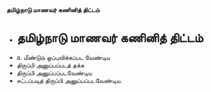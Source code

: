 **தமிழ்நாடு மாணவர் கணினித் திட்டம்**
- # தமிழ்நாடு மாணவர் கணினித் திட்டம்
- a. மீண்டும் ஒப்புவிக்கப்பட வேண்டிய
- திருப்பி அனுப்பப்படத் தக்க
- திருப்பி அனுப்பப்படவேண்டிய
- சட்டப்படித் திருப்பி அனுப்பப்படவேண்டிய.

